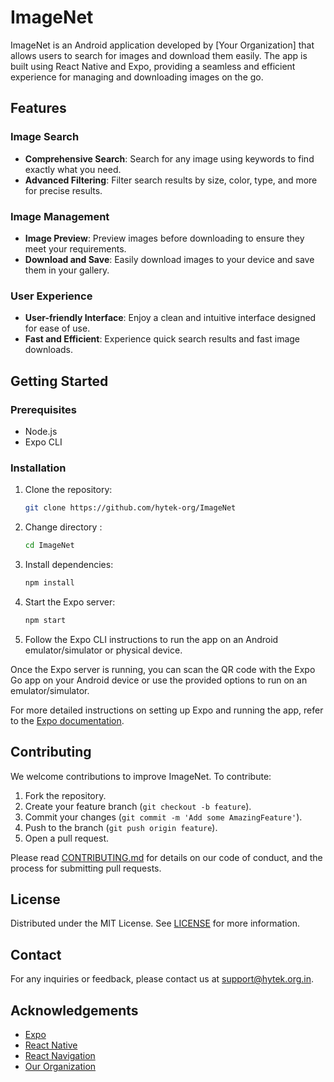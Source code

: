 # ImageNet

ImageNet is an Android application developed by [Your Organization] that allows users to search for images and download them easily. The app is built using React Native and Expo, providing a seamless and efficient experience for managing and downloading images on the go.

## Features

### Image Search

- **Comprehensive Search**: Search for any image using keywords to find exactly what you need.
- **Advanced Filtering**: Filter search results by size, color, type, and more for precise results.

### Image Management

- **Image Preview**: Preview images before downloading to ensure they meet your requirements.
- **Download and Save**: Easily download images to your device and save them in your gallery.

### User Experience

- **User-friendly Interface**: Enjoy a clean and intuitive interface designed for ease of use.
- **Fast and Efficient**: Experience quick search results and fast image downloads.

## Getting Started

### Prerequisites

- Node.js
- Expo CLI

### Installation

1. Clone the repository:
   ```bash
   git clone https://github.com/hytek-org/ImageNet
   ```
2. Change directory :
   ```bash
   cd ImageNet
   ```
3. Install dependencies:
   ```bash
   npm install
   ```
4. Start the Expo server:
   ```bash
   npm start
   ```
5. Follow the Expo CLI instructions to run the app on an Android emulator/simulator or physical device.


Once the Expo server is running, you can scan the QR code with the Expo Go app on your Android device or use the provided options to run on an emulator/simulator.

For more detailed instructions on setting up Expo and running the app, refer to the [Expo documentation](https://docs.expo.dev/get-started/create-a-project/).

## Contributing

We welcome contributions to improve ImageNet. To contribute:

1. Fork the repository.
2. Create your feature branch (`git checkout -b feature`).
3. Commit your changes (`git commit -m 'Add some AmazingFeature'`).
4. Push to the branch (`git push origin feature`).
5. Open a pull request.

Please read [CONTRIBUTING.md](CONTRIBUTING.md) for details on our code of conduct, and the process for submitting pull requests.

## License

Distributed under the MIT License. See [LICENSE](LICENSE) for more information.

## Contact

For any inquiries or feedback, please contact us at support@hytek.org.in.

## Acknowledgements

- [Expo](https://expo.dev/)
- [React Native](https://reactnative.dev/)
- [React Navigation](https://reactnavigation.org/)
- [Our Organization](https://hytek.org.in)

